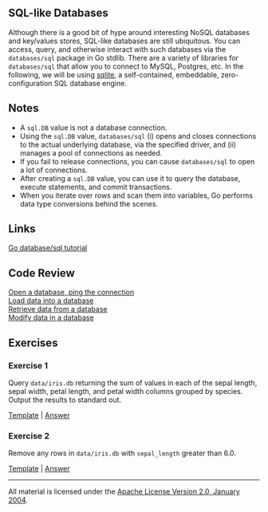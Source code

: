 ## SQL-like Databases

Although there is a good bit of hype around interesting NoSQL databases and key/values stores, SQL-like databases are still ubiquitous.  You can access, query, and otherwise interact with such databases via the `databases/sql` package in Go stdlib.  There are a variety of libraries for `databases/sql` that allow you to connect to MySQL, Postgres, etc.  In the following, we will be using [sqlite](https://sqlite.org/), a self-contained, embeddable, zero-configuration SQL database engine.

## Notes

* A `sql.DB` value is not a database connection.   
* Using the `sql.DB` value, `databases/sql` (i) opens and closes connections to the actual underlying database, via the specified driver, and (ii) manages a pool of connections as needed.
* If you fail to release connections, you can cause `databases/sql` to open a lot of connections.  
* After creating a `sql.DB` value, you can use it to query the database, execute statements, and commit transactions. 
* When you iterate over rows and scan them into variables, Go performs data type conversions behind the scenes.

## Links

[Go database/sql tutorial](http://go-database-sql.org/)  

## Code Review

[Open a database, ping the connection](example1/example1.go)  
[Load data into a database](example2/example2.go)  
[Retrieve data from a database](example3/example3.go)  
[Modify data in a database](example4/example4.go)

## Exercises

### Exercise 1

Query `data/iris.db` returning the sum of values in each of the sepal length, sepal width, petal length, and petal width columns grouped by species.  Output the results to standard out.

[Template](exercises/template1/template1.go) |
[Answer](exercises/exercise1/exercise1.go)

### Exercise 2

Remove any rows in `data/iris.db` with `sepal_length` greater than 6.0.

[Template](exercises/template2/template2.go) |
[Answer](exercises/exercise2/exercise2.go)

___
All material is licensed under the [Apache License Version 2.0, January 2004](http://www.apache.org/licenses/LICENSE-2.0).
